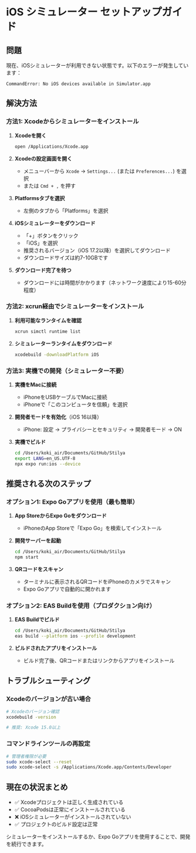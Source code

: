 # iOS シミュレーター セットアップガイド

## 問題
現在、iOSシミュレーターが利用できない状態です。以下のエラーが発生しています：
```
CommandError: No iOS devices available in Simulator.app
```

## 解決方法

### 方法1: Xcodeからシミュレーターをインストール

1. **Xcodeを開く**
   ```bash
   open /Applications/Xcode.app
   ```

2. **Xcodeの設定画面を開く**
   - メニューバーから `Xcode` → `Settings...` (または `Preferences...`) を選択
   - または `Cmd + ,` を押す

3. **Platformsタブを選択**
   - 左側のタブから「Platforms」を選択

4. **iOSシミュレーターをダウンロード**
   - 「+」ボタンをクリック
   - 「iOS」を選択
   - 推奨されるバージョン（iOS 17.2以降）を選択してダウンロード
   - ダウンロードサイズは約7-10GBです

5. **ダウンロード完了を待つ**
   - ダウンロードには時間がかかります（ネットワーク速度により15-60分程度）

### 方法2: xcrun経由でシミュレーターをインストール

1. **利用可能なランタイムを確認**
   ```bash
   xcrun simctl runtime list
   ```

2. **シミュレーターランタイムをダウンロード**
   ```bash
   xcodebuild -downloadPlatform iOS
   ```

### 方法3: 実機での開発（シミュレーター不要）

1. **実機をMacに接続**
   - iPhoneをUSBケーブルでMacに接続
   - iPhoneで「このコンピュータを信頼」を選択

2. **開発者モードを有効化**（iOS 16以降）
   - iPhone: 設定 → プライバシーとセキュリティ → 開発者モード → ON

3. **実機でビルド**
   ```bash
   cd /Users/koki_air/Documents/GitHub/Stilya
   export LANG=en_US.UTF-8
   npx expo run:ios --device
   ```

## 推奨される次のステップ

### オプション1: Expo Goアプリを使用（最も簡単）

1. **App StoreからExpo Goをダウンロード**
   - iPhoneのApp Storeで「Expo Go」を検索してインストール

2. **開発サーバーを起動**
   ```bash
   cd /Users/koki_air/Documents/GitHub/Stilya
   npm start
   ```

3. **QRコードをスキャン**
   - ターミナルに表示されるQRコードをiPhoneのカメラでスキャン
   - Expo Goアプリで自動的に開かれます

### オプション2: EAS Buildを使用（プロダクション向け）

1. **EAS Buildでビルド**
   ```bash
   cd /Users/koki_air/Documents/GitHub/Stilya
   eas build --platform ios --profile development
   ```

2. **ビルドされたアプリをインストール**
   - ビルド完了後、QRコードまたはリンクからアプリをインストール

## トラブルシューティング

### Xcodeのバージョンが古い場合
```bash
# Xcodeのバージョン確認
xcodebuild -version

# 推奨: Xcode 15.0以上
```

### コマンドラインツールの再設定
```bash
# 管理者権限が必要
sudo xcode-select --reset
sudo xcode-select -s /Applications/Xcode.app/Contents/Developer
```

## 現在の状況まとめ

- ✅ Xcodeプロジェクトは正しく生成されている
- ✅ CocoaPodsは正常にインストールされている
- ❌ iOSシミュレーターがインストールされていない
- ✅ プロジェクトのビルド設定は正常

シミュレーターをインストールするか、Expo Goアプリを使用することで、開発を続行できます。
